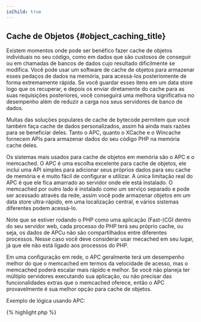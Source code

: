 ```yaml
---
isChild: true
---
```


## Cache de Objetos {#object_caching_title}

Existem momentos onde pode ser benéfico fazer cache de objetos individuais no seu código, como em dados que são
custosos de conseguir ou em chamadas de bancos de dados cujo resultado dificilmente se modifica. Você pode usar um
software de cache de objetos para armazenar esses pedaços de dados na memória, para acessá-los posteriomente de forma
extremamente rápida. Se você guardar esses itens em um data store logo que os recuperar, e depois os enviar
diretamente do cache para as suas requisições posteriores, você conseguirá uma melhora significativa no desempenho
além de reduzir a carga nos seus servidores de banco de dados.

Muitas das soluções populares de cache de bytecode permitem que você também faça cache de dados personalizados, assim
há ainda mais razões para se beneficiar deles. Tanto o APC, quanto o XCache e o Wincache fornecem APIs para armazenar
dados do seu código PHP na memória cache deles.

Os sistemas mais usados para cache de objetos em memória são o APC e o memcached. O APC é uma escolha excelente para
cache de objetos, ele inclui uma API simples para adicionar seus próprios dados para seu cache de memória e é muito
fácil de configurar e utilizar. A única limitação real do APC é que ele fica amarrado ao servidor onde ele está
instalado. O memcached por outro lado é instalado como um serviço separado e pode ser acessado através da rede, assim
você pode armazenar objetos em um data store ultra-rápido, em uma localização central, e vários sistemas diferentes
podem acessá-lo.

Note que se estiver rodando o PHP como uma aplicação (Fast-)CGI dentro do seu servidor web, cada processo do PHP terá
seu próprio cache, ou seja, os dados de APCu não são compartilhados entre diferentes processos. Nesse caso você deve
considerar usar mecached em seu lugar, já que ele não está ligado aos processos do PHP.

Em uma configuração em rede, o APC geralmente terá um desempenho melhor do que o memcached em termos da velocidade de
acesso, mas o memcached poderá escalar mais rápido e melhor. Se você não planeja ter múltiplo servidores executando
sua aplicação, ou não precisar das funcionalidades extras que o memcached oferece, então o APC provavelmente é sua
melhor opção para cache de objetos.

Exemplo de lógica usando APC:

{% highlight php %}
<?php
// verifica se existe um dado salvo como 'expensive_data' no cache
$data = apc_fetch('expensive_data');
if (!$data)
{
    // dado não está no cache, faça a chamada custosa e guarde-a para usar depois
    $data = get_expensive_data();
    apc_store('expensive_data', $data);
}

print_r($data);
{% endhighlight %}

Note que, antes do PHP 5.5, APC possui tanto um cache de objetos quanto um cache de bytecode. APCu é um projeto que tem
como objetivo trazer o cache de objetos do APC para o PHP 5.5, já que o PHP agora possui um cache bytecode nativo
(OPcache).

Aprenda mais sobre sistemas populares de cache de objetos:

* [APCu](https://github.com/krakjoe/apcu)
* [Funções APC](http://php.net/manual/en/ref.apc.php)
* [Memcached](http://memcached.org/)
* [Redis](http://redis.io/)
* [XCache APIs](http://xcache.lighttpd.net/wiki/XcacheApi)
* [Funções do WinCache](http://www.php.net/manual/en/ref.wincache.php)
